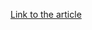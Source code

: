 [Link to the article](https://www.mcafee.com/blogs/other-blogs/mcafee-labs/stealth-backdoor-android-xamalicious-actively-infecting-devices/)
